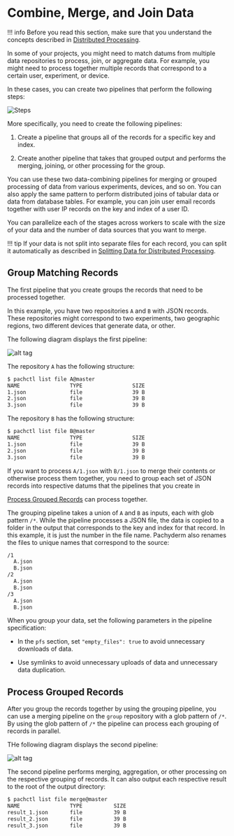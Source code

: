 # Combine, Merge, and Join Data

!!! info Before you read this section, make sure that you understand the
concepts described in [Distributed Processing](distributed_computing.md).

In some of your projects, you might need to match datums from multiple data
repositories to process, join, or aggregate data. For example, you might need to
process together multiple records that correspond to a certain user, experiment,
or device.

In these cases, you can create two pipelines that perform the following steps:

![Steps](../assets/images/d_steps_combine_pipelines.svg)

More specifically, you need to create the following pipelines:

1. Create a pipeline that groups all of the records for a specific key and
   index.

2. Create another pipeline that takes that grouped output and performs the
   merging, joining, or other processing for the group.

You can use these two data-combining pipelines for merging or grouped processing
of data from various experiments, devices, and so on. You can also apply the
same pattern to perform distributed joins of tabular data or data from database
tables. For example, you can join user email records together with user IP
records on the key and index of a user ID.

You can parallelize each of the stages across workers to scale with the size of
your data and the number of data sources that you want to merge.

!!! tip If your data is not split into separate files for each record, you can
split it automatically as described in
[Splitting Data for Distributed Processing](splitting-data/splitting.md).

## Group Matching Records

The first pipeline that you create groups the records that need to be processed
together.

In this example, you have two repositories `A` and `B` with JSON records. These
repositories might correspond to two experiments, two geographic regions, two
different devices that generate data, or other.

The following diagram displays the first pipeline:

![alt tag](../assets/images/d_join1.svg)

The repository `A` has the following structure:

```bash
$ pachctl list file A@master
NAME                TYPE                SIZE
1.json              file                39 B
2.json              file                39 B
3.json              file                39 B
```

The repository `B` has the following structure:

```bash
$ pachctl list file B@master
NAME                TYPE                SIZE
1.json              file                39 B
2.json              file                39 B
3.json              file                39 B
```

If you want to process `A/1.json` with `B/1.json` to merge their contents or
otherwise process them together, you need to group each set of JSON records into
respective datums that the pipelines that you create in

[Process Grouped Records](#process-grouped-records) can process together.

The grouping pipeline takes a union of `A` and `B` as inputs, each with glob
pattern `/*`. While the pipeline processes a JSON file, the data is copied to a
folder in the output that corresponds to the key and index for that record. In
this example, it is just the number in the file name. Pachyderm also renames the
files to unique names that correspond to the source:

```bash
/1
  A.json
  B.json
/2
  A.json
  B.json
/3
  A.json
  B.json
```

When you group your data, set the following parameters in the pipeline
specification:

-   In the `pfs` section, set `"empty_files": true` to avoid unnecessary
    downloads of data.

-   Use symlinks to avoid unnecessary uploads of data and unnecessary data
    duplication.

## Process Grouped Records

After you group the records together by using the grouping pipeline, you can use
a merging pipeline on the `group` repository with a glob pattern of `/*`. By
using the glob pattern of `/*` the pipeline can process each grouping of records
in parallel.

THe following diagram displays the second pipeline:

![alt tag](../assets/images/d_join2.svg)

The second pipeline performs merging, aggregation, or other processing on the
respective grouping of records. It can also output each respective result to the
root of the output directory:

```bash
$ pachctl list file merge@master
NAME                TYPE          SIZE
result_1.json       file          39 B
result_2.json       file          39 B
result_3.json       file          39 B
```
